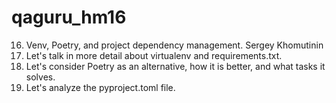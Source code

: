 # qaguru_hm16
16. Venv, Poetry, and project dependency management. Sergey Khomutinin
1. Let's talk in more detail about virtualenv and requirements.txt.
2. Let's consider Poetry as an alternative, how it is better, and what tasks it solves.
3. Let's analyze the pyproject.toml file.